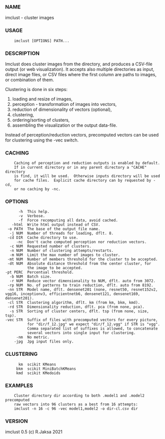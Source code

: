 ### NAME
imclust - cluster images

### USAGE
        imclust [OPTIONS] PATH...

### DESCRIPTION
Imclust does cluster images from the directory, and produces
a CSV-file output (or web visualization).  It accepts also multiple
directories as input, direct image files, or CSV files where the
first column are paths to images, or combination of them.

Clustering is done in six steps:

   1. loading and resize of images,
   2. perception - transformation of images into vectors,
   3. reduction of dimensionality of vectors (optional),
   4. clustering,
   5. ordering/sorting of clusters,
   6. assembling the visualization or the output data-file.

Instead of perception/reduction vectors, precomputed vectors can
be used for clustering using the -vec switch.

### CACHING
        Caching of perception and reduction outputs is enabled by default.
        If in current directory or in any parent directory a "CACHE" directory
        is find, it will be used.  Otherwise inputs directory will be used
        for cache files.  Explicit cache directory can by requested by -cd,
        or no caching by -nc.

### OPTIONS
          -h  This help.
          -v  Verbose.
          -f  Force recomputing all data, avoid cached.
       -html  Write html output instead of CSV.
     -o PATH  The base of the output file name.
      -j NUM  Number of threads for loading, dflt. 8.
     -cd DIR  Cache directory to use.
         -nc  Don't cache computed perception nor reduction vectors.
      -c NUM  Requested number of clusters.
      -n NUM  Number of clustering attempts/restarts.
      -m NUM  Limit the max number of images to cluster.
     -mt NUM  Number of members threshold for the cluster to be accepted.
     -dt NUM  Absolute distance threshold from the center cluster, for
              the image to be accepted.
    -pt PERC  Percentual threshold.
      -b NUM  Batch size.
      -r NUM  Reduce vector dimensionality to NUM, dflt. auto from 3072.
     -rp NUM  No. of patterns to train reduction, dflt. auto from 8192.
     -nn STR  Model name, dflt. densenet201 (none, resnet50, resnet152v2, vgg16, inceptionv3, efficientnetb6, densenet121, densenet169, densenet201).
     -cl STR  Clustering algorithm, dflt. km (from km, bkm, kmd).
     -rd STR  Dimensionality reduction, dflt. pca (from none, pca).
      -s STR  Sorting of cluster centers, dflt. tsp (from none, size, tsp).
    -vec STR  Suffix of files with precomputed vectors for every picture,
              for "dir/f_12.jpg" we expect "dir/f_12.vgg" if STR is "vgg".
              Comma separated list of suffixes is allowed, to concatenate
              several vectors into single input for clustering.
         -nm  No metric.
        -jpg  Jpg input files only.

### CLUSTERING
          km  scikit KMeans
         bkm  scikit MiniBatchKMeans
         kmd  scikit KMedoids

### EXAMPLES
        Cluster directory dir according to both .model1 and .model2 precomputed
        raw vectors into 96 clusters as a best from 16 attempts:
        imclust -n 16 -c 96 -vec model1,model2 -o dir-cl.csv dir

### VERSION
imclust 0.5 (c) R.Jaksa 2021

